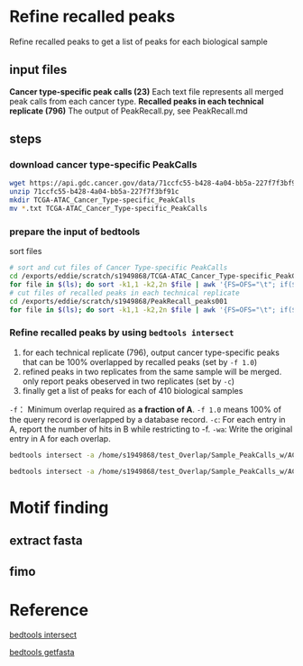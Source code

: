 
# Refine recalled peaks 
Refine recalled peaks to get a list of peaks for each biological sample
## input files
**Cancer type-specific peak calls (23)**
Each text file represents all merged peak calls from each cancer type. 
**Recalled peaks in each technical replicate (796)**
The output of PeakRecall.py, see PeakRecall.md
## steps
### download cancer type-specific PeakCalls
```bash
wget https://api.gdc.cancer.gov/data/71ccfc55-b428-4a04-bb5a-227f7f3bf91c
unzip 71ccfc55-b428-4a04-bb5a-227f7f3bf91c
mkdir TCGA-ATAC_Cancer_Type-specific_PeakCalls
mv *.txt TCGA-ATAC_Cancer_Type-specific_PeakCalls
```
### prepare the input of bedtools
sort files
```bash
# sort and cut files of Cancer Type-specific PeakCalls
cd /exports/eddie/scratch/s1949868/TCGA-ATAC_Cancer_Type-specific_PeakCalls
for file in $(ls); do sort -k1,1 -k2,2n $file | awk '{FS=OFS="\t"; if($1~/^chr/){print $1,$2,$3,$4;}}' > /exports/eddie/scratch/s1949868/Sample_PeakCalls/${file}.sorted; done
# cut files of recalled peaks in each technical replicate
cd /exports/eddie/scratch/s1949868/PeakRecall_peaks001
for file in $(ls); do sort -k1,1 -k2,2n $file | awk '{FS=OFS="\t"; if($1~/^chr/){print $1,$2,$3}}' > /exports/eddie/scratch/s1949868/Sample_PeakCalls/${file}.sorted; done
```
### Refine recalled peaks by using `bedtools intersect`
1. for each technical replicate (796), output cancer type-specific peaks that can be 100% overlapped by recalled peaks (set by `-f 1.0`)
2. refined peaks in two replicates from the same sample will be merged. only report peaks obeserved in two replicates (set by `-c`)
3. finally get a list of peaks for each of 410 biological samples

`-f`： Minimum overlap required as **a fraction of A**. `-f 1.0` means 100% of the query record is overlapped by a database record.
`-c`: For each entry in A, report the number of hits in B while restricting to -f.
`-wa`: Write the original entry in A for each overlap.
```bash
bedtools intersect -a /home/s1949868/test_Overlap/Sample_PeakCalls_w/ACC*txt.sorted -b /home/s1949868/test_Overlap/Sample_PeakCalls_w/ACCx_025FE5F8_885E_433D_9018_7AE322A92285_X034_S09*bed.sorted -f 1.0 -c -wa | awk '{FS=OFS="\t";if($5>1){print $1,$2,$3,$4}}' > /home/s1949868/test_Overlap/Sample_PeakCalls_w/ACCx_025FE5F8_885E_433D_9018_7AE322A92285_X034_S09_peakCalls.bed
```
```bash
bedtools intersect -a /home/s1949868/test_Overlap/Sample_PeakCalls_w/ACC*txt.sorted -b /home/s1949868/test_Overlap/Sample_PeakCalls_w/ACCx_025FE5F8_885E_433D_9018_7AE322A92285_X034_S09*bed.sorted -f 1.0 -c -wa | awk '{FS=OFS="\t";if($5>1){print $1,$2,$3,$4}}' > /home/s1949868/test_Overlap/Sample_PeakCalls_w/ACCx_025FE5F8_885E_433D_9018_7AE322A92285_X034_S09_peakCalls.bed
```
# Motif finding
## extract fasta
## fimo

# Reference
[bedtools intersect](https://bedtools.readthedocs.io/en/latest/content/tools/intersect.html)

[bedtools getfasta](https://bedtools.readthedocs.io/en/latest/content/tools/getfasta.html)
<!--stackedit_data:
eyJoaXN0b3J5IjpbLTIwNTI4Njk4MTksOTkzMTkwOTYxLDM0OT
A4MzA0NF19
-->